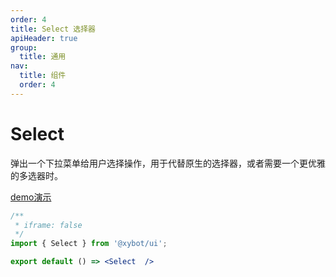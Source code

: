 ```yaml
---
order: 4
title: Select 选择器
apiHeader: true
group:
  title: 通用
nav:
  title: 组件
  order: 4
---
```


# Select

弹出一个下拉菜单给用户选择操作，用于代替原生的选择器，或者需要一个更优雅的多选器时。

[demo演示](https://www.figma.com/proto/krDLmYQcKVgL8ICib2dWt7/%E5%BD%B1%E5%88%80-OS25?node-id=40001835-82332&p=f&viewport=1362%2C351%2C0.82&t=BmJU8ZGafJxd7e7f-0&scaling=min-zoom&content-scaling=fixed&starting-point-node-id=40001911%3A21654&fuid=1272846533367774791)

```jsx
/**
 * iframe: false
 */
import { Select } from '@xybot/ui';

export default () => <Select  />
```
